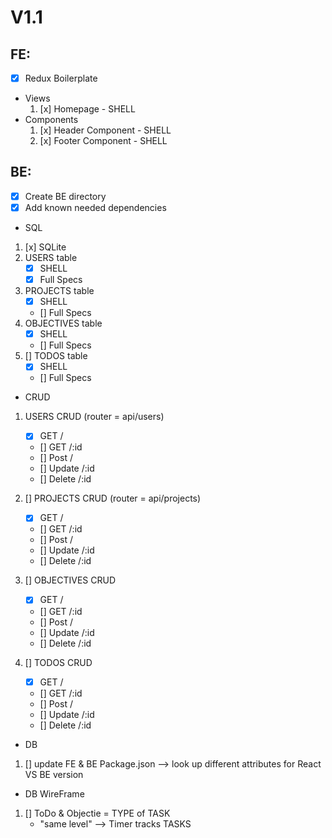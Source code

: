 # V1.1
    
## FE: 
- [x] Redux Boilerplate
- Views
    1) [x] Homepage - SHELL
- Components
    1) [x] Header Component - SHELL
    2) [x] Footer Component - SHELL
    
## BE:
- [x] Create BE directory
- [x] Add known needed dependencies

- SQL
1) [x] SQLite
2) USERS table
    - [x] SHELL
    - [x] Full Specs
3) PROJECTS table
    - [x] SHELL
    - [] Full Specs
4) OBJECTIVES table
    - [x] SHELL
    - [] Full Specs
5) [] TODOS table
    - [x] SHELL
    - [] Full Specs

- CRUD
1) USERS CRUD (router = api/users)
    - [x] GET / 
    - [] GET /:id 
    - [] Post /
    - [] Update /:id 
    - [] Delete /:id 

2) [] PROJECTS CRUD (router = api/projects)
    - [x] GET / 
    - [] GET /:id 
    - [] Post /
    - [] Update /:id 
    - [] Delete /:id 
3) [] OBJECTIVES CRUD
    - [x] GET / 
    - [] GET /:id 
    - [] Post /
    - [] Update /:id 
    - [] Delete /:id 
4) [] TODOS CRUD
    - [x] GET / 
    - [] GET /:id 
    - [] Post /
    - [] Update /:id 
    - [] Delete /:id 

- DB 
1) [] update FE & BE Package.json --> look up different attributes for React VS BE version

- DB WireFrame
1) [] ToDo & Objectie = TYPE of TASK 
    - "same level" --> Timer tracks TASKS


